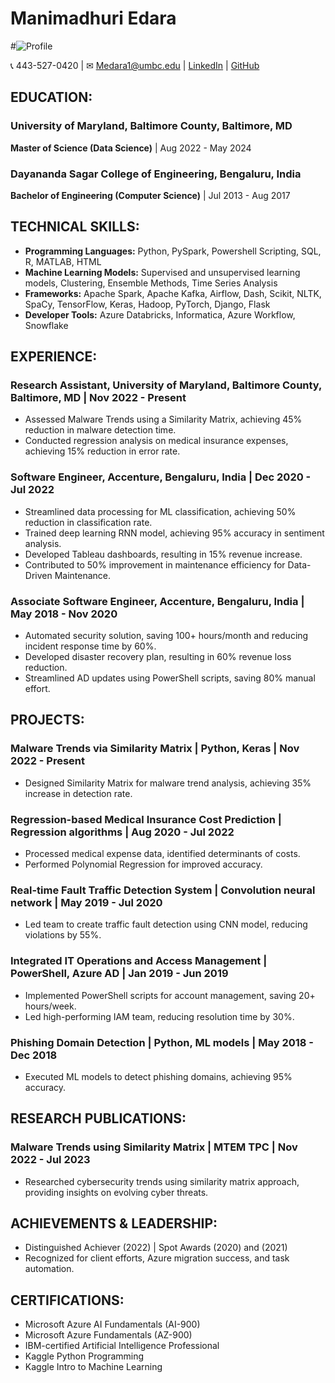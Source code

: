 # Manimadhuri Edara

#![Profile](http://localhost:8888/view/Profile.png)

📞 443-527-0420 | ✉ Medara1@umbc.edu | [LinkedIn](linkedin.com/in/manimadhuriedara) | [GitHub](github.com/MANIMADHURIE)

## EDUCATION:
### University of Maryland, Baltimore County, Baltimore, MD
**Master of Science (Data Science)** | Aug 2022 - May 2024

### Dayananda Sagar College of Engineering, Bengaluru, India
**Bachelor of Engineering (Computer Science)** | Jul 2013 - Aug 2017

## TECHNICAL SKILLS:
- **Programming Languages:** Python, PySpark, Powershell Scripting, SQL, R, MATLAB, HTML
- **Machine Learning Models:** Supervised and unsupervised learning models, Clustering, Ensemble Methods, Time Series Analysis
- **Frameworks:** Apache Spark, Apache Kafka, Airflow, Dash, Scikit, NLTK, SpaCy, TensorFlow, Keras, Hadoop, PyTorch, Django, Flask
- **Developer Tools:** Azure Databricks, Informatica, Azure Workflow, Snowflake

## EXPERIENCE:
### Research Assistant, University of Maryland, Baltimore County, Baltimore, MD | Nov 2022 - Present
- Assessed Malware Trends using a Similarity Matrix, achieving 45% reduction in malware detection time.
- Conducted regression analysis on medical insurance expenses, achieving 15% reduction in error rate.

### Software Engineer, Accenture, Bengaluru, India | Dec 2020 - Jul 2022
- Streamlined data processing for ML classification, achieving 50% reduction in classification rate.
- Trained deep learning RNN model, achieving 95% accuracy in sentiment analysis.
- Developed Tableau dashboards, resulting in 15% revenue increase.
- Contributed to 50% improvement in maintenance efficiency for Data-Driven Maintenance.

### Associate Software Engineer, Accenture, Bengaluru, India | May 2018 - Nov 2020
- Automated security solution, saving 100+ hours/month and reducing incident response time by 60%.
- Developed disaster recovery plan, resulting in 60% revenue loss reduction.
- Streamlined AD updates using PowerShell scripts, saving 80% manual effort.

## PROJECTS:

### Malware Trends via Similarity Matrix | Python, Keras | Nov 2022 - Present
- Designed Similarity Matrix for malware trend analysis, achieving 35% increase in detection rate.

### Regression-based Medical Insurance Cost Prediction | Regression algorithms | Aug 2020 - Jul 2022
- Processed medical expense data, identified determinants of costs.
- Performed Polynomial Regression for improved accuracy.

### Real-time Fault Traffic Detection System | Convolution neural network | May 2019 - Jul 2020
- Led team to create traffic fault detection using CNN model, reducing violations by 55%.

### Integrated IT Operations and Access Management | PowerShell, Azure AD | Jan 2019 - Jun 2019
- Implemented PowerShell scripts for account management, saving 20+ hours/week.
- Led high-performing IAM team, reducing resolution time by 30%.

### Phishing Domain Detection | Python, ML models | May 2018 - Dec 2018
- Executed ML models to detect phishing domains, achieving 95% accuracy.

## RESEARCH PUBLICATIONS:

### Malware Trends using Similarity Matrix | MTEM TPC | Nov 2022 - Jul 2023
- Researched cybersecurity trends using similarity matrix approach, providing insights on evolving cyber threats.

## ACHIEVEMENTS & LEADERSHIP:
- Distinguished Achiever (2022) | Spot Awards (2020) and (2021)
- Recognized for client efforts, Azure migration success, and task automation.

## CERTIFICATIONS:
- Microsoft Azure AI Fundamentals (AI-900)
- Microsoft Azure Fundamentals (AZ-900)
- IBM-certified Artificial Intelligence Professional
- Kaggle Python Programming
- Kaggle Intro to Machine Learning
